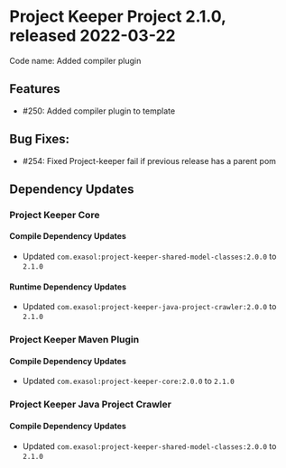 # Project Keeper Project 2.1.0, released 2022-03-22

Code name: Added compiler plugin

## Features

* #250: Added compiler plugin to template

## Bug Fixes:

* #254: Fixed Project-keeper fail if previous release has a parent pom

## Dependency Updates

### Project Keeper Core

#### Compile Dependency Updates

* Updated `com.exasol:project-keeper-shared-model-classes:2.0.0` to `2.1.0`

#### Runtime Dependency Updates

* Updated `com.exasol:project-keeper-java-project-crawler:2.0.0` to `2.1.0`

### Project Keeper Maven Plugin

#### Compile Dependency Updates

* Updated `com.exasol:project-keeper-core:2.0.0` to `2.1.0`

### Project Keeper Java Project Crawler

#### Compile Dependency Updates

* Updated `com.exasol:project-keeper-shared-model-classes:2.0.0` to `2.1.0`
